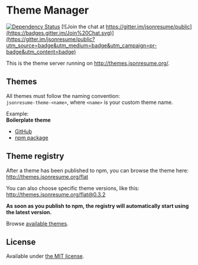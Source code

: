 # Theme Manager

[![Dependency Status](https://david-dm.org/jsonresume/theme-manager.svg)](https://david-dm.org/jsonresume/theme-manager)
[![Join the chat at https://gitter.im/jsonresume/public](https://badges.gitter.im/Join%20Chat.svg)](https://gitter.im/jsonresume/public?utm_source=badge&utm_medium=badge&utm_campaign=pr-badge&utm_content=badge)

This is the theme server running on http://themes.jsonresume.org/.

## Themes

All themes must follow the naming convention:  
`jsonresume-theme-<name>`, where `<name>` is your custom theme name.

Example:  
__Boilerplate theme__
- [GitHub](https://github.com/jsonresume/jsonresume-theme-boilerplate)
- [npm package](https://www.npmjs.org/package/jsonresume-theme-boilerplate)

## Theme registry

After a theme has been published to npm, you can browse the theme here:  
http://themes.jsonresume.org/flat

You can also choose specific theme versions, like this:  
http://themes.jsonresume.org/flat@0.3.2

__As soon as you publish to npm, the registry will automatically start using the latest version.__

Browse [available themes](http://node-modules.com/search?q=jsonresume-theme-*).

## License

Available under [the MIT license](http://mths.be/mit).
